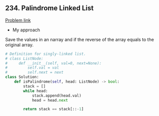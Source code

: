 ## 234. Palindrome Linked List

[Problem link](https://leetcode.com/problems/palindrome-linked-list/)

- My approach

Save the values in an narray and if the reverse of the array equals to the original array.

```python
# Definition for singly-linked list.
# class ListNode:
#     def __init__(self, val=0, next=None):
#         self.val = val
#         self.next = next
class Solution:
    def isPalindrome(self, head: ListNode) -> bool:
        stack = []
        while head:
            stack.append(head.val)
            head = head.next

        return stack == stack[::-1]
```
